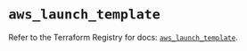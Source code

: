 # `aws_launch_template`

Refer to the Terraform Registry for docs: [`aws_launch_template`](https://registry.terraform.io/providers/hashicorp/aws/6.5.0/docs/resources/launch_template).
